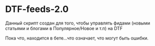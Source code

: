 # DTF-feeds-2.0

<p>Данный скрипт создан для того, чтобы управлять фидами (новыми статьями и блогами в Популярное/Новое и т.п) на DTF</p>
<p>Пока что, находится в бете...что означает, что могут быть ошибки.</p>
